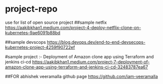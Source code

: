 # project-repo
use for list of open source project
##sample netfix
https://aakibkhan1.medium.com/project-4-deploy-netflix-clone-on-kubernetes-9ae6091b88bd

##sample devscops
https://blog.devops.dev/end-to-end-devsecops-kubernetes-project-4259f90722ef

#sample project :- Deployment of Amazon clone app using Terraform and jenkins ci-cd
https://aakibkhan1.medium.com/project-7-deployment-of-amazon-clone-app-using-terraform-and-jenkins-ci-cd-32483787ea67


##FOR abhishek veeramalla github page
https://github.com/iam-veeramalla
